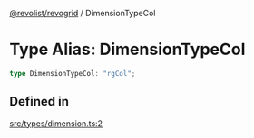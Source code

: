 [@revolist/revogrid](README.md) / DimensionTypeCol

# Type Alias: DimensionTypeCol

```ts
type DimensionTypeCol: "rgCol";
```

## Defined in

[src/types/dimension.ts:2](https://github.com/revolist/revogrid/blob/424884a9332ccde4a5d40c39536fe61d1ccacbfc/src/types/dimension.ts#L2)
